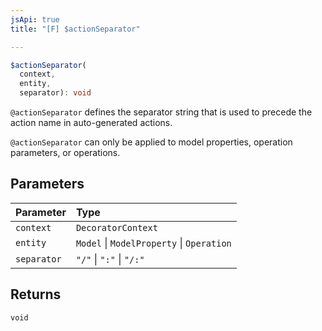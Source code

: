 ```yaml
---
jsApi: true
title: "[F] $actionSeparator"

---
```

```ts
$actionSeparator(
  context,
  entity,
  separator): void
```

`@actionSeparator` defines the separator string that is used to precede the action name
 in auto-generated actions.

`@actionSeparator` can only be applied to model properties, operation parameters, or operations.

## Parameters

| Parameter | Type |
| :------ | :------ |
| `context` | `DecoratorContext` |
| `entity` | `Model` \| `ModelProperty` \| `Operation` |
| `separator` | `"/"` \| `":"` \| `"/:"` |

## Returns

`void`
